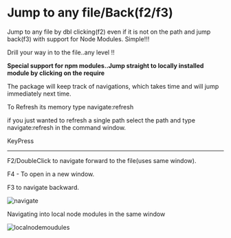 # Jump to any file/Back(f2/f3)

Jump to any file by dbl clicking(f2) even if it is not on the path and jump back(f3) with support for Node Modules. Simple!!!

Drill your way in to the file..any level !!

**Special support for npm modules..Jump straight to locally installed module by clicking on the require**

The package will keep track of navigations, which takes time and will jump immediately next time.

To Refresh its memory type navigate:refresh

if you just wanted to refresh a single path select the path and type navigate:refresh in the command window.


KeyPress
________

F2/DoubleClick to navigate forward to the file(uses same window).

F4 - To open in a new window.

F3 to navigate backward.


![navigate](https://github.com/skandasoft/navigate/blob/master/navigate.gif?raw=true)

Navigating into local node modules in the same window

![localnodemoudules](https://github.com/skandasoft/navigate/blob/master/nodemodules.gif?raw=true)
